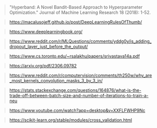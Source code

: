 >"Hyperband: A Novel Bandit-Based Approach to Hyperparameter Optimization." Journal of Machine Learning Research 18 (2018): 1-52.


> https://macalusojeff.github.io/post/DeepLearningRulesOfThumb/
 

> https://www.deeplearningbook.org/


>https://www.reddit.com/r/MLQuestions/comments/yddg0y/is_adding_dropout_layer_just_before_the_output/ 


> https://www.cs.toronto.edu/~rsalakhu/papers/srivastava14a.pdf


> https://arxiv.org/pdf/2306.09782


>https://www.reddit.com/r/computervision/comments/th250w/why_are_most_kernels_convolution_masks_3_by_3_in/

>https://stats.stackexchange.com/questions/164876/what-is-the-trade-off-between-batch-size-and-number-of-iterations-to-train-a-neu



> https://www.youtube.com/watch?app=desktop&v=XXFLFWHP9Nc


> https://scikit-learn.org/stable/modules/cross_validation.html